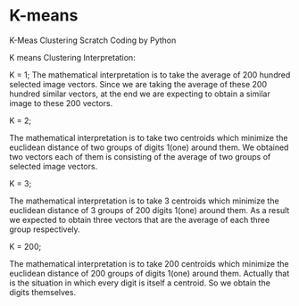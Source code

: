 # K-means
K-Meas Clustering Scratch Coding by Python


K means Clustering Interpretation:

K = 1;
The mathematical interpretation is to take the average of 200 hundred selected image vectors. Since we are taking the average of these 200 hundred similar vectors, at the end we are expecting to obtain a similar image to these 200 vectors.

K = 2;

The mathematical interpretation is to take two centroids which minimize the euclidean distance of two groups of digits 1(one) around them. We obtained two vectors each of them is consisting of the average of two groups of selected image vectors.

K = 3;

The mathematical interpretation is to take 3 centroids which minimize the euclidean distance of 3 groups of 200 digits 1(one) around them.  As a result we expected to obtain three vectors that are the average of each three group respectively.

K = 200;

The mathematical interpretation is to take 200 centroids which minimize the euclidean distance of 200 groups of digits 1(one) around them. Actually that is the situation in which every digit is itself a centroid. So we obtain the digits themselves. 
